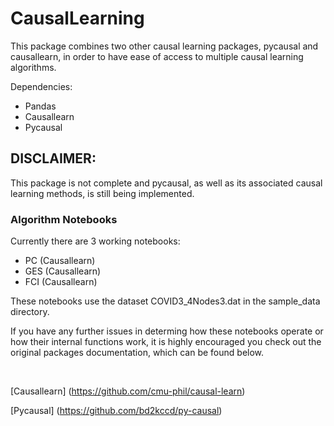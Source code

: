 # CausalLearning
This package combines two other causal learning packages, pycausal and causallearn, in order to have ease of access to multiple causal learning algorithms.

Dependencies:
- Pandas
- Causallearn
- Pycausal

## DISCLAIMER:

This package is not complete and pycausal, as well as its associated causal learning methods, is still being implemented.

### Algorithm Notebooks

Currently there are 3 working notebooks:
- PC (Causallearn)
- GES (Causallearn)
- FCI (Causallearn)

These notebooks use the dataset COVID3_4Nodes3.dat in the sample_data directory. 

If you have any further issues in determing how these notebooks operate or how their internal functions work, it is highly encouraged you check out the original packages documentation, which can be found below.

<br/>

[Causallearn] (https://github.com/cmu-phil/causal-learn)

[Pycausal] (https://github.com/bd2kccd/py-causal)